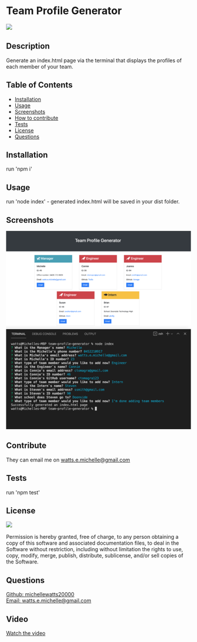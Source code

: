 # Team Profile Generator

  <a href="https://opensource.org/licenses/MIT">
  <img src="https://img.shields.io/badge/License-MIT-yellow.svg"></a>

  ## Description
  Generate an index.html page via the terminal that displays the profiles of each member of your team.

  ## Table of Contents
  - [Installation](#installation)
  - [Usage](#usage)
  - [Screenshots](#screenshots)
  - [How to contribute](#contribute)
  - [Tests](#tests)
  - [License](#license)
  - [Questions](#questions)

  ## Installation
  run 'npm i'

  ## Usage
  run 'node index' - generated index.html will be saved in your dist folder.

  ## Screenshots
  
  ![screenshot of generated html page](./src/img/screenshot.png)
  ![screenshot of inquirer](./src/img/screenshot-2.png)

  ## Contribute
  They can email me on watts.e.michelle@gmail.com

  ## Tests 
run 'npm test'

  ## License
<a href="https://opensource.org/licenses/MIT">
<img src="https://img.shields.io/badge/License-MIT-yellow.svg"></a>

Permission is hereby granted, free of charge, to any person obtaining a copy of this software and associated documentation files, to deal in the Software without restriction, including without limitation the rights to use, copy, modify, merge, publish, distribute, sublicense, and/or sell copies of the Software.


## Questions
[Github: michellewatts20000](https://github.com/michellewatts20000)
<br>
[Email: watts.e.michelle@gmail.com](mailto:watts.e.michelle@gmail.com)

## Video
[Watch the video](https://drive.google.com/file/d/1J0Y6uVDRb3E3WnApYX0q7Z-WBztpwEHG/view)

